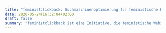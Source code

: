 ```yaml
---
title: "feministclickback: Suchmaschinenoptimierung für feministische Webseiten"
date: 2020-05-24T16:32:04+02:00
draft: false
summary: "feministclickback ist eine Initiative, die feministische Webseiten dabei unterstützt, über Suchmaschinenoptimierung ein breiteres Publikum zu erreichen."
---
```

